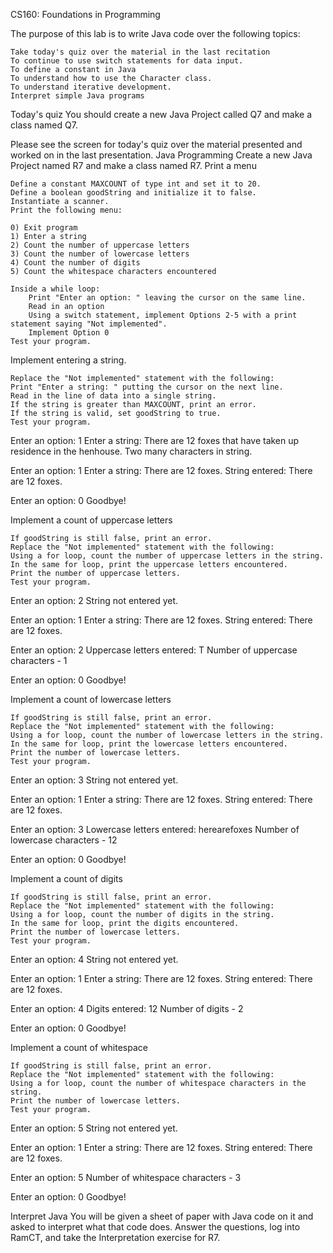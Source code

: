 CS160: Foundations in Programming

The purpose of this lab is to write Java code over the following topics:

    Take today's quiz over the material in the last recitation
    To continue to use switch statements for data input.
    To define a constant in Java
    To understand how to use the Character class.
    To understand iterative development.
    Interpret simple Java programs 

Today's quiz
You should create a new Java Project called Q7 and make a class named Q7.

Please see the screen for today's quiz over the material presented and worked on in the last presentation.
Java Programming
Create a new Java Project named R7 and make a class named R7.
Print a menu

    Define a constant MAXCOUNT of type int and set it to 20.
    Define a boolean goodString and initialize it to false.
    Instantiate a scanner.
    Print the following menu:

    0) Exit program
    1) Enter a string
    2) Count the number of uppercase letters
    3) Count the number of lowercase letters
    4) Count the number of digits
    5) Count the whitespace characters encountered

    Inside a while loop:
        Print "Enter an option: " leaving the cursor on the same line.
        Read in an option
        Using a switch statement, implement Options 2-5 with a print statement saying "Not implemented".
        Implement Option 0 
    Test your program. 

Implement entering a string.

    Replace the "Not implemented" statement with the following:
    Print "Enter a string: " putting the cursor on the next line.
    Read in the line of data into a single string.
    If the string is greater than MAXCOUNT, print an error.
    If the string is valid, set goodString to true.
    Test your program. 

Enter an option: 1
Enter a string:
There are 12 foxes that have taken up residence in the henhouse.
Two many characters in string.

Enter an option: 1
Enter a string:
There are 12 foxes.
String entered:
There are 12 foxes.

Enter an option: 0
Goodbye!

Implement a count of uppercase letters

    If goodString is still false, print an error.
    Replace the "Not implemented" statement with the following:
    Using a for loop, count the number of uppercase letters in the string.
    In the same for loop, print the uppercase letters encountered.
    Print the number of uppercase letters.
    Test your program. 

Enter an option: 2
String not entered yet.

Enter an option: 1
Enter a string:
There are 12 foxes.
String entered:
There are 12 foxes.

Enter an option: 2
Uppercase letters entered: T
Number of uppercase characters - 1

Enter an option: 0
Goodbye!

Implement a count of lowercase letters

    If goodString is still false, print an error.
    Replace the "Not implemented" statement with the following:
    Using a for loop, count the number of lowercase letters in the string.
    In the same for loop, print the lowercase letters encountered.
    Print the number of lowercase letters.
    Test your program. 

Enter an option: 3
String not entered yet.

Enter an option: 1
Enter a string:
There are 12 foxes.
String entered:
There are 12 foxes.

Enter an option: 3
Lowercase letters entered: herearefoxes
Number of lowercase characters - 12

Enter an option: 0
Goodbye!

Implement a count of digits

    If goodString is still false, print an error.
    Replace the "Not implemented" statement with the following:
    Using a for loop, count the number of digits in the string.
    In the same for loop, print the digits encountered.
    Print the number of lowercase letters.
    Test your program. 

Enter an option: 4
String not entered yet.

Enter an option: 1
Enter a string:
There are 12 foxes.
String entered:
There are 12 foxes.

Enter an option: 4
Digits entered: 12
Number of digits - 2

Enter an option: 0
Goodbye!

Implement a count of whitespace

    If goodString is still false, print an error.
    Replace the "Not implemented" statement with the following:
    Using a for loop, count the number of whitespace characters in the string.
    Print the number of lowercase letters.
    Test your program. 

Enter an option: 5
String not entered yet.

Enter an option: 1
Enter a string:
There are 12 foxes.
String entered:
There are 12 foxes.

Enter an option: 5
Number of whitespace characters - 3

Enter an option: 0
Goodbye!

Interpret Java
You will be given a sheet of paper with Java code on it and asked to interpret what that code does. Answer the questions, log into RamCT, and take the Interpretation exercise for R7. 
